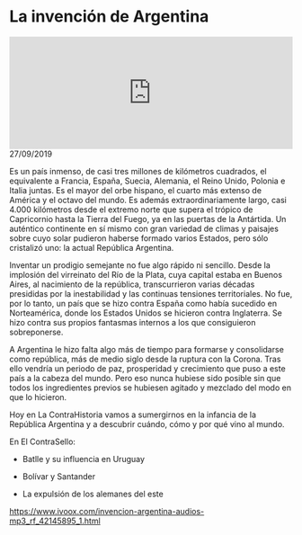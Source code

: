 # La invención de Argentina
<iframe id='audio_88903085' frameborder='0' allowfullscreen='' scrolling='no' height='200' style='width:100%;' src='https://www.ivoox.com/player_ej_42145895_6_1.html' loading='lazy'></iframe>27/09/2019

Es un país inmenso, de casi tres millones de kilómetros cuadrados, el equivalente a Francia, España, Suecia, Alemania, el Reino Unido, Polonia e Italia juntas. Es el mayor del orbe hispano, el cuarto más extenso de América y el octavo del mundo. Es además extraordinariamente largo, casi 4.000 kilómetros desde el extremo norte que supera el trópico de Capricornio hasta la Tierra del Fuego, ya en las puertas de la Antártida. Un auténtico continente en sí mismo con gran variedad de climas y paisajes sobre cuyo solar pudieron haberse formado varios Estados, pero sólo cristalizó uno: la actual República Argentina. 

 Inventar un prodigio semejante no fue algo rápido ni sencillo. Desde la implosión del virreinato del Río de la Plata, cuya capital estaba en Buenos Aires, al nacimiento de la república, transcurrieron varias décadas presididas por la inestabilidad y las continuas tensiones territoriales. No fue, por lo tanto, un país que se hizo contra España como había sucedido en Norteamérica, donde los Estados Unidos se hicieron contra Inglaterra. Se hizo contra sus propios fantasmas internos a los que consiguieron sobreponerse. 

 A Argentina le hizo falta algo más de tiempo para formarse y consolidarse como república, más de medio siglo desde la ruptura con la Corona. Tras ello vendría un periodo de paz, prosperidad y crecimiento que puso a este país a la cabeza del mundo. Pero eso nunca hubiese sido posible sin que todos los ingredientes previos se hubiesen agitado y mezclado del modo en que lo hicieron.  

 Hoy en La ContraHistoria vamos a sumergirnos en la infancia de la República Argentina y a descubrir cuándo, cómo y por qué vino al mundo.  

 En El ContraSello:

 - Batlle y su influencia en Uruguay

 - Bolívar y Santander

 - La expulsión de los alemanes del este 

 

https://www.ivoox.com/invencion-argentina-audios-mp3_rf_42145895_1.html
